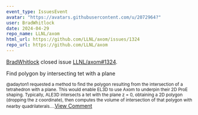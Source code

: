 ```yaml
---
event_type: IssuesEvent
avatar: "https://avatars.githubusercontent.com/u/2072964?"
user: BradWhitlock
date: 2024-04-29
repo_name: LLNL/axom
html_url: https://github.com/LLNL/axom/issues/1324
repo_url: https://github.com/LLNL/axom
---
```


<a href='https://github.com/BradWhitlock' target='_blank'>BradWhitlock</a> closed issue <a href='https://github.com/LLNL/axom/issues/1324' target='_blank'>LLNL/axom#1324</a>.

<p>Find polygon by intersecting tet with a plane</p><small>@adayton1 requested a method to find the polygon resulting from the intersection of a tetrahedron with a plane. This would enable EL3D to use Axom to underpin their 2D ProE shaping. Typically, ALE3D intersects a tet with the plane z = 0, obtaining a 2D polygon (dropping the z coordinate), then computes the volume of intersection of that polygon with nearby quadrilaterals....</small><a href='https://github.com/LLNL/axom/issues/1324' target='_blank'>View Comment</a>